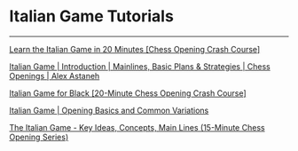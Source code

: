 ﻿# Italian Game Tutorials

---

[Learn the Italian Game in 20 Minutes [Chess Opening Crash Course]](https://www.youtube.com/watch?v=MhNs8GLo894)

[Italian Game | Introduction | Mainlines, Basic Plans & Strategies | Chess Openings | Alex Astaneh](https://www.youtube.com/watch?v=3w9-KWUL7k4)

[Italian Game for Black [20-Minute Chess Opening Crash Course]](https://www.youtube.com/watch?v=9vPtMI01LYA)

[Italian Game | Opening Basics and Common Variations](https://www.youtube.com/watch?v=dP4qtaUAhWM)

[The Italian Game - Key Ideas, Concepts, Main Lines (15-Minute Chess Opening Series)](https://www.youtube.com/watch?v=0g0mrGTGe-E)

